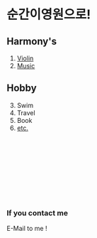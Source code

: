 # 순간이영원으로!

## Harmony's 

1. [Violin](./violin.md)
2. [Music](./music.md)

## Hobby 

3. Swim
4. Travel
5. Book
6. [etc.](./etc.md)
<br>  
<br>  
<br>  
<br>  
<br>  
<br>  
<br>  
<br>  

### If you contact me
E-Mail to me !
